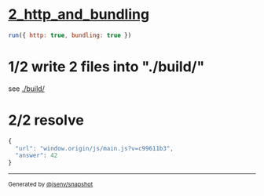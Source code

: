 # [2_http_and_bundling](../../http_urls_build.test.mjs#L30)

```js
run({ http: true, bundling: true })
```

# 1/2 write 2 files into "./build/"

see [./build/](./build/)

# 2/2 resolve

```js
{
  "url": "window.origin/js/main.js?v=c99611b3",
  "answer": 42
}
```

---

<sub>
  Generated by <a href="https://github.com/jsenv/core/tree/main/packages/independent/snapshot">@jsenv/snapshot</a>
</sub>
